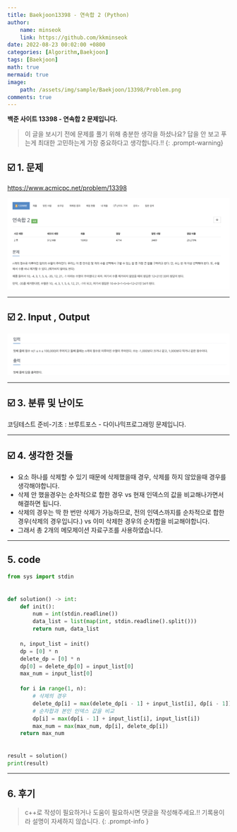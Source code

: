 ```yaml
---
title: Baekjoon13398 - 연속합 2 (Python)
author: 
    name: minseok
    link: https://github.com/kkminseok
date: 2022-08-23 00:02:00 +0800
categories: [Algorithm,Baekjoon]
tags: [Baekjoon]
math: true
mermaid: true
image: 
    path: /assets/img/sample/Baekjoon/13398/Problem.png
comments: true
---
```


**백준 사이트 13398 - 연속합 2 문제입니다.**

> 이 글을 보시기 전에 문제를 풀기 위해 충분한 생각을 하셨나요? 답을 안 보고 푸는게 최대한 고민하는게 가장 중요하다고 생각합니다.!!
{: .prompt-warning}

## ☑️ 1. 문제
<https://www.acmicpc.net/problem/13398>


![](/assets/img/sample/Baekjoon/13398/Problem.png)

-----  

## ☑️ 2. Input , Output
![](/assets/img/sample/Baekjoon/13398/input.png)


-----  

## ☑️ 3. 분류 및 난이도

코딩테스트 준비-기초 : 브루트포스 - 다이나믹프로그래밍 문제입니다.

-----  

## ☑️ 4. 생각한 것들

- 요소 하나를 삭제할 수 있기 때문에 삭제했을때 경우, 삭제를 하지 않았을때 경우를 생각해야합니다.
- 삭제 안 했을경우는 순차적으로 합한 경우 vs 현재 인덱스의 값을 비교해나가면서 해결하면 됩니다.
- 삭제의 경우는 딱 한 번만 삭제가 가능하므로, 전의 인덱스까지를 순차적으로 합한경우(삭제의 경우입니다.) vs 이미 삭제한 경우의 순차합을 비교해야합니다.
- 그래서 총 2개의 메모제이션 자료구조를 사용하였습니다.


-----  

## 5. code

```python
from sys import stdin


def solution() -> int:
    def init():
        num = int(stdin.readline())
        data_list = list(map(int, stdin.readline().split()))
        return num, data_list

    n, input_list = init()
    dp = [0] * n
    delete_dp = [0] * n
    dp[0] = delete_dp[0] = input_list[0]
    max_num = input_list[0]

    for i in range(1, n):
        # 삭제의 경우
        delete_dp[i] = max(delete_dp[i - 1] + input_list[i], dp[i - 1])
        # 순차합과 본인 인덱스 값을 비교
        dp[i] = max(dp[i - 1] + input_list[i], input_list[i])
        max_num = max(max_num, dp[i], delete_dp[i])
    return max_num


result = solution()
print(result)


```

-----

## 6. 후기


> c++로 작성이 필요하거나 도움이 필요하시면 댓글을 작성해주세요.!! 기록용이라 설명이 자세하지 않습니다.
{: .prompt-info }